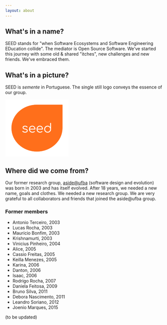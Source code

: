```yaml
---
layout: about
---
```



## What's in a name?
 
SEED stands for "when Software Ecosystems and Software Engineering EDucation collide". 
The mediator is Open Source Software. 
We've started this journey with some old & shared "itches", new challenges and new friends. 
We've embraced them.

## What's in a picture?

SEED is _semente_ in Portuguese.
The single still logo conveys the essence of our group.

![SEED](./images/seed.png)

## Where did we come from?

Our former research group, [aside@ufba](http://aside.dcc.ufba.br/) (software design and evolution) 
was born in 2003 and has itself evolved.
After 18 years, we needed a new name, goals and clothes. 
We needed a new research group.
We are very grateful to all collaborators and friends that joined the aside@ufba group.

### Former members

+ Antonio Terceiro, 2003
+ Lucas Rocha, 2003
+ Maurício Bonfim, 2003
+ Krishnamurti, 2003
+ Vinicius Pinheiro, 2004
+ Alice, 2005
+ Cassio Freitas, 2005
+ Keilla Menezes, 2005
+ Karina, 2006
+ Danton, 2006
+ Isaac, 2006
+ Rodrigo Rocha, 2007
+ Daniela Feitosa, 2009
+ Bruno Silva, 2011
+ Debora Nascimento, 2011
+ Leandro Soriano, 2012
+ Joenio Marques, 2015

(to be updated)



